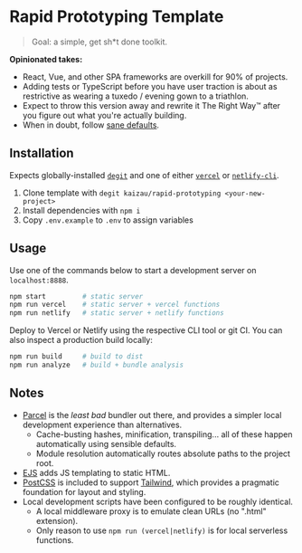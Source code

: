 # Rapid Prototyping Template

> Goal: a simple, get sh\*t done toolkit.

**Opinionated takes:**

- React, Vue, and other SPA frameworks are overkill for 90% of projects.
- Adding tests or TypeScript before you have user traction is about as restrictive as wearing a
  tuxedo / evening gown to a triathlon.
- Expect to throw this version away and rewrite it The Right Way™ after you figure out what you're
  actually building.
- When in doubt, follow [sane defaults](https://github.com/elsewhencode/project-guidelines).

## Installation

Expects globally-installed [`degit`](https://github.com/Rich-Harris/degit#readme) and one of either
[`vercel`](https://vercel.com/docs/cli) or [`netlify-cli`](https://docs.netlify.com/cli/get-started/).

1. Clone template with `degit kaizau/rapid-prototyping <your-new-project>`
2. Install dependencies with `npm i`
3. Copy `.env.example` to `.env` to assign variables

## Usage

Use one of the commands below to start a development server on `localhost:8888`.

```sh
npm start         # static server
npm run vercel    # static server + vercel functions
npm run netlify   # static server + netlify functions
```

Deploy to Vercel or Netlify using the respective CLI tool or git CI. You can
also inspect a production build locally:

```sh
npm run build     # build to dist
npm run analyze   # build + bundle analysis
```

## Notes

- [Parcel](https://parceljs.org/) is the _least bad_ bundler out there, and
  provides a simpler local development experience than alternatives.
  - Cache-busting hashes, minification, transpiling... all of these happen
    automatically using sensible defaults.
  - Module resolution automatically routes absolute paths to the project root.
- [EJS](https://ejs.co/) adds JS templating to static HTML.
- [PostCSS](https://github.com/postcss/postcss) is included to support
  [Tailwind](https://tailwindcss.com/), which provides a pragmatic foundation
  for layout and styling.
- Local development scripts have been configured to be roughly identical.
  - A local middleware proxy is to emulate clean URLs (no ".html" extension).
  - Only reason to use `npm run (vercel|netlify)` is for local serverless
    functions.
